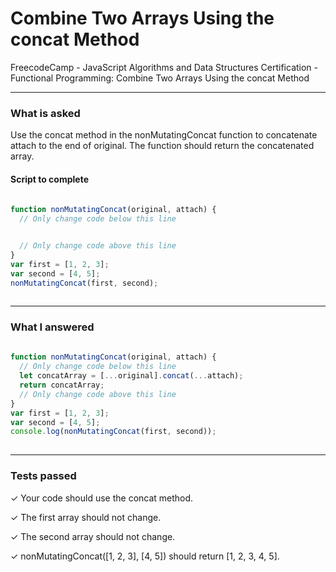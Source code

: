 # Combine Two Arrays Using the concat Method
FreecodeCamp - JavaScript Algorithms and Data Structures Certification - Functional Programming: Combine Two Arrays Using the concat Method


---


### What is asked

Use the concat method in the nonMutatingConcat function to concatenate attach to the end of original. The function should return the concatenated array.

#### Script to complete

```javascript  
  
function nonMutatingConcat(original, attach) {
  // Only change code below this line


  // Only change code above this line
}
var first = [1, 2, 3];
var second = [4, 5];
nonMutatingConcat(first, second);
  

```

---


### What I answered

```javascript  
  
function nonMutatingConcat(original, attach) {
  // Only change code below this line
  let concatArray = [...original].concat(...attach);
  return concatArray;
  // Only change code above this line
}
var first = [1, 2, 3];
var second = [4, 5];
console.log(nonMutatingConcat(first, second));
  

```

---


### Tests passed

✓ Your code should use the concat method.

✓ The first array should not change.

✓ The second array should not change.

✓ nonMutatingConcat([1, 2, 3], [4, 5]) should return [1, 2, 3, 4, 5].